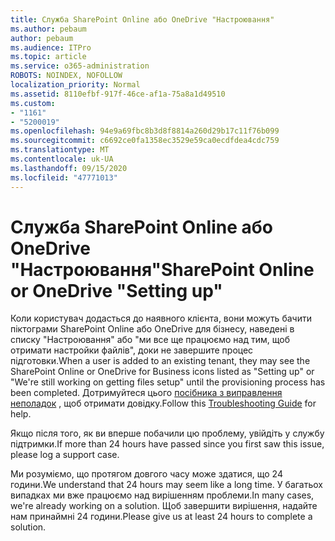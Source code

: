 ```yaml
---
title: Служба SharePoint Online або OneDrive "Настроювання"
ms.author: pebaum
author: pebaum
ms.audience: ITPro
ms.topic: article
ms.service: o365-administration
ROBOTS: NOINDEX, NOFOLLOW
localization_priority: Normal
ms.assetid: 8110efbf-917f-46ce-af1a-75a8a1d49510
ms.custom:
- "1161"
- "5200019"
ms.openlocfilehash: 94e9a69fbc8b3d8f8814a260d29b17c11f76b099
ms.sourcegitcommit: c6692ce0fa1358ec3529e59ca0ecdfdea4cdc759
ms.translationtype: MT
ms.contentlocale: uk-UA
ms.lasthandoff: 09/15/2020
ms.locfileid: "47771013"
---
```

# <a name="sharepoint-online-or-onedrive-setting-up"></a><span data-ttu-id="c0998-102">Служба SharePoint Online або OneDrive "Настроювання"</span><span class="sxs-lookup"><span data-stu-id="c0998-102">SharePoint Online or OneDrive "Setting up"</span></span>

<span data-ttu-id="c0998-103">Коли користувач додасться до наявного клієнта, вони можуть бачити піктограми SharePoint Online або OneDrive для бізнесу, наведені в списку "Настроювання" або "ми все ще працюємо над тим, щоб отримати настройки файлів", доки не завершите процес підготовки.</span><span class="sxs-lookup"><span data-stu-id="c0998-103">When a user is added to an existing tenant, they may see the SharePoint Online or OneDrive for Business icons listed as "Setting up" or "We're still working on getting files setup" until the provisioning process has been completed.</span></span> <span data-ttu-id="c0998-104">Дотримуйтеся цього [посібника з виправлення неполадок](https://docs.microsoft.com/sharepoint/support/sites/troubleshooting-guide-for-sites-stopped-at-provisioning) , щоб отримати довідку.</span><span class="sxs-lookup"><span data-stu-id="c0998-104">Follow this [Troubleshooting Guide](https://docs.microsoft.com/sharepoint/support/sites/troubleshooting-guide-for-sites-stopped-at-provisioning) for help.</span></span>

<span data-ttu-id="c0998-105">Якщо після того, як ви вперше побачили цю проблему, увійдіть у службу підтримки.</span><span class="sxs-lookup"><span data-stu-id="c0998-105">If more than 24 hours have passed since you first saw this issue, please log a support case.</span></span>

<span data-ttu-id="c0998-106">Ми розуміємо, що протягом довгого часу може здатися, що 24 години.</span><span class="sxs-lookup"><span data-stu-id="c0998-106">We understand that 24 hours may seem like a long time.</span></span> <span data-ttu-id="c0998-107">У багатьох випадках ми вже працюємо над вирішенням проблеми.</span><span class="sxs-lookup"><span data-stu-id="c0998-107">In many cases, we're already working on a solution.</span></span> <span data-ttu-id="c0998-108">Щоб завершити вирішення, надайте нам принаймні 24 години.</span><span class="sxs-lookup"><span data-stu-id="c0998-108">Please give us at least 24 hours to complete a solution.</span></span>
